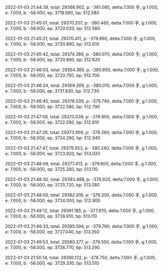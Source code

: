 2022-01-03 21:44:39, total: 29366.902, p: -381.080, delta:7.000 手, g:1.000, e: 7.000, b: -56.000, ep: 3719.560, bp: 512.580

2022-01-03 21:45:01, total: 29370.207, p: -380.460, delta:7.000 手, g:1.000, e: 7.000, b: -56.000, ep: 3720.020, bp: 512.560

2022-01-03 21:45:21, total: 29370.411, p: -379.990, delta:7.000 手, g:1.000, e: 7.000, b: -56.000, ep: 3720.890, bp: 512.610

2022-01-03 21:45:42, total: 29374.366, p: -380.070, delta:7.000 手, g:1.000, e: 7.000, b: -56.000, ep: 3720.890, bp: 512.620

2022-01-03 21:46:03, total: 29364.369, p: -380.850, delta:7.000 手, g:1.000, e: 7.000, b: -56.000, ep: 3720.750, bp: 512.700

2022-01-03 21:46:24, total: 29369.269, p: -380.010, delta:7.000 手, g:1.000, e: 7.000, b: -56.000, ep: 3721.830, bp: 512.730

2022-01-03 21:46:45, total: 29376.039, p: -379.740, delta:7.000 手, g:1.000, e: 7.000, b: -56.000, ep: 3722.580, bp: 512.790

2022-01-03 21:47:06, total: 29370.039, p: -379.900, delta:7.000 手, g:1.000, e: 7.000, b: -56.000, ep: 3722.580, bp: 512.810

2022-01-03 21:47:26, total: 29373.959, p: -379.260, delta:7.000 手, g:1.000, e: 7.000, b: -56.000, ep: 3724.260, bp: 512.940

2022-01-03 21:47:47, total: 29379.553, p: -380.240, delta:7.000 手, g:1.000, e: 7.000, b: -56.000, ep: 3723.920, bp: 513.020

2022-01-03 21:48:09, total: 29377.413, p: -379.600, delta:7.000 手, g:1.000, e: 7.000, b: -56.000, ep: 3725.280, bp: 513.110

2022-01-03 21:48:30, total: 29383.488, p: -378.920, delta:7.000 手, g:1.000, e: 7.000, b: -56.000, ep: 3725.720, bp: 513.080

2022-01-03 21:48:50, total: 29382.918, p: -379.200, delta:7.000 手, g:1.000, e: 7.000, b: -56.000, ep: 3724.000, bp: 512.900

2022-01-03 21:49:12, total: 29391.185, p: -377.970, delta:7.000 手, g:1.000, e: 7.000, b: -56.000, ep: 3726.910, bp: 513.110

2022-01-03 21:49:33, total: 29385.594, p: -379.760, delta:7.000 手, g:1.000, e: 7.000, b: -56.000, ep: 3727.040, bp: 513.350

2022-01-03 21:49:53, total: 29380.377, p: -379.550, delta:7.000 手, g:1.000, e: 7.000, b: -56.000, ep: 3726.770, bp: 513.290

2022-01-03 21:50:14, total: 29390.172, p: -378.750, delta:7.000 手, g:1.000, e: 7.000, b: -56.000, ep: 3729.330, bp: 513.510